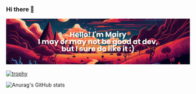 ### Hi there 👋

<!--
**mairykenupp/mairykenupp** is a ✨ _special_ ✨ repository because its `README.md` (this file) appears on your GitHub profile.

Here are some ideas to get you started:

- 🔭 I’m currently working on ...
- 🌱 I’m currently learning ...
- 👯 I’m looking to collaborate on ...
- 🤔 I’m looking for help with ...
- 💬 Ask me about ...
- 📫 How to reach me: ...
- 😄 Pronouns: ...
- ⚡ Fun fact: ...
-->
[![MasterHead](banner.png)](https://github.com/mairykenupp/mairykenupp/)

<!--Github Trophies from: https://github.com/ryo-ma/github-profile-trophy#dracula-->
[![trophy](https://github-profile-trophy.vercel.app/?username=mairykenupp&theme=dracula&row=1)](https://github.com/ryo-ma/github-profile-trophy)

<!--GitHub Stats from: https://github.com/anuraghazra/github-readme-stats-->
![Anurag's GitHub stats](https://github-readme-stats.vercel.app/api?username=mairykenupp&show_icons=true&theme=tokyonight)
